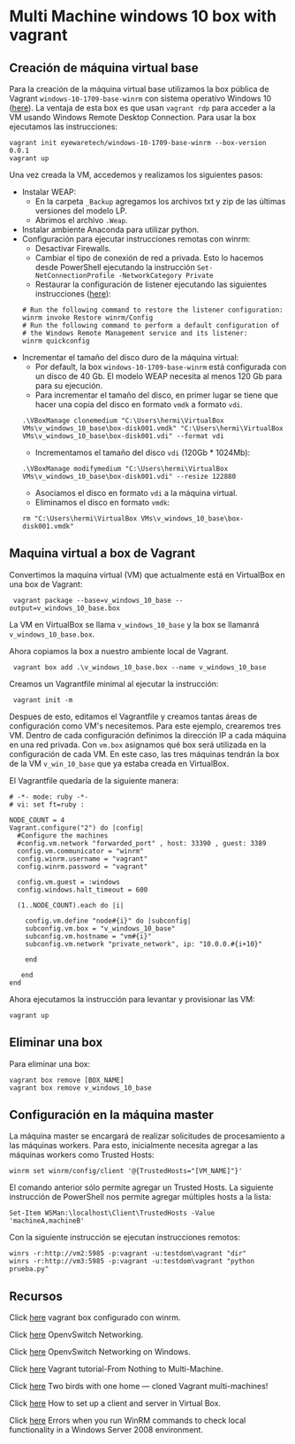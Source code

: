 # Multi Machine windows 10 box with vagrant

## Creación de máquina virtual base

Para la creación de la máquina virtual base utilizamos la box pública de Vagrant ```windows-10-1709-base-winrm``` con sistema operativo Windows 10 ([here](https://app.vagrantup.com/eyewaretech/boxes/windows-10-1709-base-winrm "Title")). La ventaja de esta box es que usan ```vagrant rdp``` para acceder a la VM usando Windows Remote Desktop Connection. Para usar la box ejecutamos las instrucciones:

```
vagrant init eyewaretech/windows-10-1709-base-winrm --box-version 0.0.1
vagrant up
```

Una vez creada la VM, accedemos y realizamos los siguientes pasos:
* Instalar WEAP:
	* En la carpeta ```_Backup``` agregamos los archivos txt y zip de las últimas versiones del modelo LP.
	* Abrimos el archivo ```.Weap```.
* Instalar ambiente Anaconda para utilizar python.
* Configuración para ejecutar instrucciones remotas con winrm:
	* Desactivar Firewalls.
	* Cambiar el tipo de conexión de red a privada. Esto lo hacemos desde PowerShell ejecutando la instrucción ```Set-NetConnectionProfile -NetworkCategory Private```
	* Restaurar la configuración de listener ejecutando las siguientes instrucciones ([here](https://docs.microsoft.com/en-us/troubleshoot/windows-client/system-management-components/errors-when-you-run-winrm-commands "Title")):
	 ```
	 # Run the following command to restore the listener configuration:
	 winrm invoke Restore winrm/Config
	 # Run the following command to perform a default configuration of 
	 # the Windows Remote Management service and its listener:
	 winrm quickconfig
	 ```
* Incrementar el tamaño del disco duro de la máquina virtual:
  * Por default, la box ```windows-10-1709-base-winrm``` está configurada con un disco de 40 Gb. El modelo WEAP necesita al menos 120 Gb para para su ejecución. 
  * Para incrementar el tamaño del disco, en primer lugar se tiene que hacer una copia del disco en formato ```vmdk``` a formato ```vdi```. 
  ```
  .\VBoxManage clonemedium "C:\Users\hermi\VirtualBox VMs\v_windows_10_base\box-disk001.vmdk" "C:\Users\hermi\VirtualBox VMs\v_windows_10_base\box-disk001.vdi" --format vdi
  ```
  * Incrementamos el tamaño del disco ```vdi``` (120Gb * 1024Mb):
  ```
  .\VBoxManage modifymedium "C:\Users\hermi\VirtualBox VMs\v_windows_10_base\box-disk001.vdi" --resize 122880
  ```  
  * Asociamos el disco en formato ```vdi``` a la máquina virtual.
  * Eliminamos el disco en formato ```vmdk```:
  ```
  rm "C:\Users\hermi\VirtualBox VMs\v_windows_10_base\box-disk001.vmdk" 
  ```  


## Maquina virtual a box de Vagrant
Convertimos la maquina virtual (VM) que actualmente está en VirtualBox en una box de Vagrant:

```
 vagrant package --base=v_windows_10_base --output=v_windows_10_base.box
```

La VM en VirtualBox se llama ```v_windows_10_base``` y la box se llamanrá ```v_windows_10_base.box```.

Ahora copiamos la box a nuestro ambiente local de Vagrant.

```
 vagrant box add .\v_windows_10_base.box --name v_windows_10_base
```

Creamos un Vagrantfile minimal al ejecutar la instrucción:

```
 vagrant init -m
```

Despues de esto, editamos el Vagrantfile y creamos tantas áreas de configuración como VM's necesitemos. Para este ejemplo, crearemos tres VM. Dentro de cada configuración definimos la dirección IP a cada máquina en una red privada. Con ```vm.box``` asignamos qué box será utilizada en la configuración de cada VM. En este caso, las tres máquinas tendrán la box de la VM ```v_win_10_base``` que ya estaba creada en VirtualBox. 

El Vagrantfile quedaría de la siguiente manera:
```
# -*- mode: ruby -*-
# vi: set ft=ruby :

NODE_COUNT = 4
Vagrant.configure("2") do |config|
  #Configure the machines
  #config.vm.network "forwarded_port" , host: 33390 , guest: 3389   
  config.vm.communicator = "winrm"
  config.winrm.username = "vagrant"
  config.winrm.password = "vagrant"
	
  config.vm.guest = :windows
  config.windows.halt_timeout = 600

  (1..NODE_COUNT).each do |i|

    config.vm.define "node#{i}" do |subconfig|
    subconfig.vm.box = "v_windows_10_base"
    subconfig.vm.hostname = "vm#{i}"
    subconfig.vm.network "private_network", ip: "10.0.0.#{i+10}"

    end
  
   end
end
```

Ahora ejecutamos la instrucción para levantar y provisionar las VM:

```
vagrant up
```


## Eliminar una box

Para eliminar una box: 

```
vagrant box remove [BOX_NAME]
vagrant box remove v_windows_10_base
```

## Configuración en la máquina master

La máquina master se encargará de realizar solicitudes de procesamiento a las máquinas workers. Para esto, inicialmente necesita agregar a las máquinas workers como Trusted Hosts:

```
winrm set winrm/config/client '@{TrustedHosts="[VM_NAME]"}'
```

El comando anterior sólo permite agregar un Trusted Hosts. La siguiente instrucción de PowerShell nos permite agregar múltiples hosts a la lista:

```
Set-Item WSMan:\localhost\Client\TrustedHosts -Value 'machineA,machineB'
```

Con la siguiente instrucción se ejecutan instrucciones remotos:

```
winrs -r:http://vm2:5985 -p:vagrant -u:testdom\vagrant "dir"
winrs -r:http://vm3:5985 -p:vagrant -u:testdom\vagrant "python prueba.py"
```

## Recursos

Click [here](https://app.vagrantup.com/eyewaretech/boxes/windows-10-1709-base-winrm "Title") vagrant box configurado con winrm.

Click [here](https://sites.google.com/a/orabuntu-lxc.com/brandydandyoracle/openvswitch-ovs/configuring-virtualbox-vms-for-openvswitch-networking "Title") OpenvSwitch Networking.

Click [here](https://docs.openvswitch.org/en/latest/intro/install/windows/ "Title") OpenvSwitch Networking on Windows.

Click [here](https://manski.net/2016/09/vagrant-multi-machine-tutorial/ "Title") Vagrant tutorial-From Nothing to Multi-Machine.

Click [here](https://medium.com/oracledevs/two-birds-with-one-home-cloned-vagrant-multi-machines-2ee5ba75fad8 "Title") Two birds with one home — cloned Vagrant multi-machines!

Click [here](https://www.youtube.com/watch?v=xxKmakXetv4 "Title") How to set up a client and server in Virtual Box.


Click [here](https://docs.microsoft.com/en-us/troubleshoot/windows-client/system-management-components/errors-when-you-run-winrm-commands "Title") Errors when you run WinRM commands to check local functionality in a Windows Server 2008 environment.